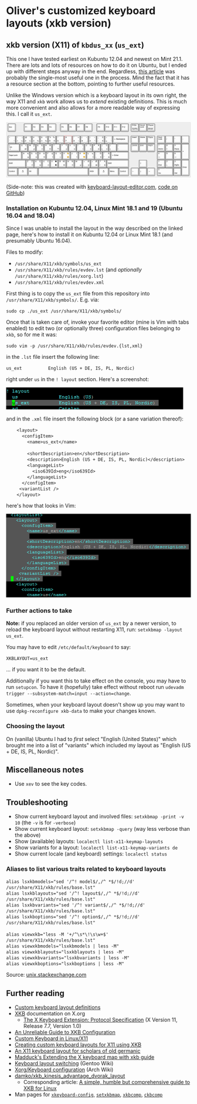 ﻿# Oliver's customized keyboard layouts (xkb version)

## xkb version (X11) of `kbdus_xx` (`us_ext`)

This one I have tested  earliest on Kubuntu 12.04 and newest on Mint 21.1. There are lots and lots of resources on how to do it on Ubuntu, but I ended up with different steps anyway in the end. Regardless, [this article](https://michal.kosmulski.org/computing/articles/custom-keyboard-layouts-xkb.html) was probably the single-most useful one in the process. Mind the fact that it has a resource section at the bottom, pointing to further useful resources.

Unlike the Windows version which is a keyboard layout in its own right, the way X11 and `xkb` work allows us to *extend* existing definitions. This is much more convenient and also allows for a more readable way of expressing this. I call it `us_ext`.

![Full layout](us_ext.png)

(Side-note: this was created with [keyboard-layout-editor.com](http://www.keyboard-layout-editor.com/), [code on GitHub](https://github.com/ijprest/keyboard-layout-editor))

### Installation on Kubuntu 12.04, Linux Mint 18.1 and 19 (Ubuntu 16.04 and 18.04)

Since I was unable to install the layout in the way described on the linked page, here's how to install it on Kubuntu 12.04 or Linux Mint 18.1 (and presumably Ubuntu 16.04).

Files to modify:

* `/usr/share/X11/xkb/symbols/us_ext`
* `/usr/share/X11/xkb/rules/evdev.lst` (and _optionally_ `/usr/share/X11/xkb/rules/xorg.lst`)
* `/usr/share/X11/xkb/rules/evdev.xml`

First thing is to copy the `us_ext` file from this repository into `/usr/share/X11/xkb/symbols/`. E.g. via:

    sudo cp ./us_ext /usr/share/X11/xkb/symbols/

Once that is taken care of, invoke your favorite editor (mine is Vim with tabs enabled) to edit two (or optionally three) configuration files belonging to `xkb`, so for me it was:

    sudo vim -p /usr/share/X11/xkb/rules/evdev.{lst,xml}

in the `.lst` file insert the following line:

    us_ext          English (US + DE, IS, PL, Nordic)

right under `us` in the `! layout` section. Here's a screenshot:

![The screenshot](../images/evdev_lst.png)

and in the `.xml` file insert the following block (or a sane variation thereof):

```
    <layout>
      <configItem>
        <name>us_ext</name>

        <shortDescription>en</shortDescription>
        <description>English (US + DE, IS, PL, Nordic)</description>
        <languageList>
          <iso639Id>eng</iso639Id>
        </languageList>
      </configItem>
     <variantList />
    </layout>
```

here's how that looks in Vim:

![The screenshot](../images/evdev_xml.png)

### Further actions to take

**Note:** if you replaced an older version of `us_ext` by a newer version, to reload the keyboard layout without restarting X11, run: `setxkbmap -layout us_ext`.

You may have to edit `/etc/default/keyboard` to say:

```
XKBLAYOUT=us_ext
```

... if you want it to be the default.

Additionally if you want this to take effect on the console, you may have to run `setupcon`. To have it (hopefully) take effect without reboot run `udevadm trigger --subsystem-match=input --action=change`.

Sometimes, when your keyboard layout doesn't show up you may want to use `dpkg-reconfigure xkb-data` to make your changes known.

### Choosing the layout

On (vanilla) Ubuntu I had to _first_ select "English (United States)" which brought me into a list of "variants" which included my layout as "English (US + DE, IS, PL, Nordic)".

## Miscellaneous notes

* Use `xev` to see the key codes.

## Troubleshooting

* Show current keyboard layout and involved files: `setxkbmap -print -v 10` (the `-v` is for `-verbose`)
* Show current keyboard layout: `setxkbmap -query` (way less verbose than the above)
* Show (available) layouts: `localectl list-x11-keymap-layouts`
* Show variants for a layout: `localectl list-x11-keymap-variants de`
* Show current locale (and keyboard) settings: `localectl status`

### Aliases to list various traits related to keyboard layouts

```
alias lsxkbmodels="sed '/^! model$/,/^ *$/!d;//d' /usr/share/X11/xkb/rules/base.lst"
alias lsxkblayouts="sed '/^! layout$/,/^ *$/!d;//d' /usr/share/X11/xkb/rules/base.lst"
alias lsxkbvariants="sed '/^! variant$/,/^ *$/!d;//d' /usr/share/X11/xkb/rules/base.lst"
alias lsxkboptions="sed '/^! option$/,/^ *$/!d;//d' /usr/share/X11/xkb/rules/base.lst"

alias viewxkb="less -M '+/^\s*\!\s\w+$' /usr/share/X11/xkb/rules/base.lst"
alias viewxkbmodels="lsxkbmodels | less -M"
alias viewxkblayouts="lsxkblayouts | less -M"
alias viewxkbvariants="lsxkbvariants | less -M"
alias viewxkboptions="lsxkboptions | less -M"
```

Source: [unix.stackexchange.com](https://unix.stackexchange.com/a/356782)

## Further reading

* [Custom keyboard layout definitions](https://help.ubuntu.com/community/Custom%20keyboard%20layout%20definitions)
* [XKB](https://www.x.org/wiki/XKB/) documentation on X.org
    * [The X Keyboard Extension: Protocol Specification](https://www.x.org/archive//current/doc/kbproto/xkbproto.html) (X Version 11, Release 7.7, Version 1.0)
* [An Unreliable Guide to XKB Configuration](https://www.charvolant.org/doug/xkb/)
* [Custom Keyboard in Linux/X11](https://people.uleth.ca/~daniel.odonnell/Blog/custom-keyboard-in-linuxx11)
* [Creating custom keyboard layouts for X11 using XKB](https://michal.kosmulski.org/computing/articles/custom-keyboard-layouts-xkb.html)
* [An X11 keyboard layout for scholars of old germanic](https://swanrad.ch/an-x11-keyboard-layout-for-scholars-of-old-germanic/)
* [Madduck's Extending the X keyboard map with xkb guide](https://web.archive.org/web/20170825051821/http://madduck.net:80/docs/extending-xkb/)
* [Keyboard layout switching](https://wiki.gentoo.org/wiki/Keyboard_layout_switching) (Gentoo Wiki)
* [Xorg/Keyboard configuration](https://wiki.archlinux.org/title/Xorg/Keyboard_configuration) (Arch Wiki)
* [damko/xkb_kinesis_advantage_dvorak_layout](https://github.com/damko/xkb_kinesis_advantage_dvorak_layout)
    * Corresponding article: [A simple, humble but comprehensive guide to XKB for Linux](https://medium.com/@damko/a-simple-humble-but-comprehensive-guide-to-xkb-for-linux-6f1ad5e13450)
* Man pages for [`xkeyboard-config`](https://man.archlinux.org/man/xkeyboard-config.7.en), [`setxkbmap`](https://man.archlinux.org/man/setxkbmap.1), [`xkbcomp`](https://man.archlinux.org/man/xkbcomp.1), [`ckbcomp`](https://www.mankier.com/1/ckbcomp)
